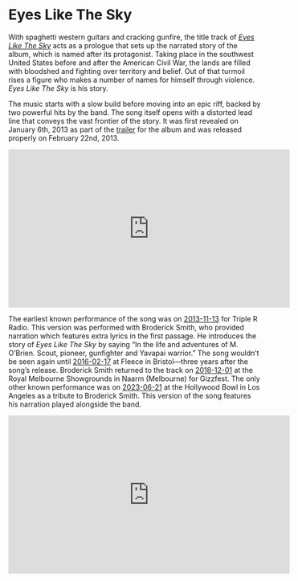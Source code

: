 # Eyes Like The Sky

With spaghetti western guitars and cracking gunfire, the title track of *[Eyes Like The Sky](https://kglw.net/discography/eyes-like-the-sky)* acts as a prologue that sets up the narrated story of the album, which is named after its protagonist. Taking place in the southwest United States before and after the American Civil War, the lands are filled with bloodshed and fighting over territory and belief. Out of that turmoil rises a figure who makes a number of names for himself through violence. *Eyes Like The Sky* is his story.

The music starts with a slow build before moving into an epic riff, backed by two powerful hits by the band. The song itself opens with a distorted lead line that conveys the vast frontier of the story.  It was first revealed on January 6th, 2013 as part of the [trailer](https://www.youtube.com/watch?v=zYrUQAlaQOw) for the album and was released properly on February 22nd, 2013.

<div style="text-align: center;"><iframe width="560" height="315" src="https://www.youtube.com/embed/zYrUQAlaQOw?si=HI8mWxq82mSaOuYw" title="YouTube video player" frameborder="0" allow="accelerometer; autoplay; clipboard-write; encrypted-media; gyroscope; picture-in-picture; web-share" referrerpolicy="strict-origin-when-cross-origin" allowfullscreen></iframe><div style="text-align: left;">

The earliest known performance of the song was on [2013-11-13](https://kglw.net/setlists/king-gizzard-the-lizard-wizard-november-13-2013-triple-r-performance-space-naarm-melbourne-vic-australia.html) for Triple R Radio. This version was performed with Broderick Smith, who provided narration which features extra lyrics in the first passage. He introduces the story of *Eyes Like The Sky* by saying “In the life and adventures of M. O’Brien. Scout, pioneer, gunfighter and Yavapai warrior.” The song wouldn’t be seen again until [2016-02-17](https://kglw.net/setlists/king-gizzard-and-the-lizard-wizard-february-17-2016-fleece-bristol-england.html) at Fleece in Bristol—three years after the song’s release. Broderick Smith returned to the track on [2018-12-01](https://kglw.net/setlists/king-gizzard-the-lizard-wizard-december-1-2018-royal-melbourne-showgrounds-naarm-melbourne-vic-australia.html) at the Royal Melbourne Showgrounds in Naarm (Melbourne) for Gizzfest. The only other known performance was on [2023-06-21](https://kglw.net/setlists/king-gizzard-the-lizard-wizard-june-21-2023-hollywood-bowl-los-angeles-ca-usa.html) at the Hollywood Bowl in Los Angeles as a tribute to Broderick Smith. This version of the song features his narration played alongside the band.

<div style="text-align: center;"><iframe width="560" height="315" src="https://www.youtube.com/embed/nX3Ebgv1eIE?si=UFc8huhgVz-zY8JC" title="YouTube video player" frameborder="0" allow="accelerometer; autoplay; clipboard-write; encrypted-media; gyroscope; picture-in-picture; web-share" referrerpolicy="strict-origin-when-cross-origin" allowfullscreen></iframe><div style="text-align: left;">
